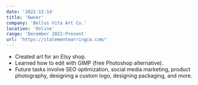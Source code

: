```yaml
---
date: '2022-12-14'
title: 'Owner'
company: 'Bellus Vita Art Co.'
location: 'Online'
range: 'December 2022-Present'
url: 'https://statementearringco.com/'
---
```


- Created art for an Etsy shop.
- Learned how to edit with GIMP (free Photoshop alternative).
- Future tasks involve SEO optimization, social media marketing, product photography, designing a custom logo, designing packaging, and more.

